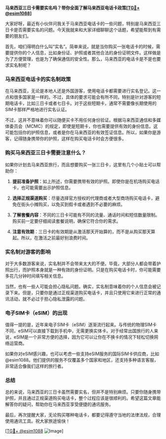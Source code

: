 **马来西亚三日卡需要实名吗？带你全面了解马来西亚电话卡政策[[TG💪+ @esim1088](https://t.me/s/esim1088)]**

大家好呀，最近有小伙伴问我关于马来西亚电话卡的一些问题，特别是马来西亚三日卡是否需要实名的问题。今天我就来和大家详细聊聊这个话题，希望能帮到有需要的朋友们。

首先，咱们得明白什么叫“实名”。简单来说，就是当你购买一张电话卡的时候，需要提供你的个人信息，比如身份证、护照或者其他合法的身份证明文件。这样做是为了方便管理，也是为了确保通信的安全性。那么，马来西亚的电话卡是不是也要求实名制呢？

### 马来西亚电话卡的实名制政策

在马来西亚，无论是本地人还是外国游客，使用电话卡都需要进行实名登记。这一点和很多国家是一样的。不过，具体的要求可能会有所不同，特别是针对游客的短期电话卡，比如三日卡或者七日卡。对于这些短期卡，通常不需要像长期使用的SIM卡那样严格地进行实名认证。

不过，这并不意味着你可以随便买卡不用任何身份验证。根据马来西亚通信和多媒体委员会（MCMC）的规定，即使是短期卡，你也需要提供有效的身份信息。这可能包括你的护照信息，或者是你在马来西亚的有效签证信息。所以，如果你是游客，记得随身携带你的护照，这样在购买电话卡时会方便很多。

### 购买马来西亚三日卡需要注意什么？

如果你计划去马来西亚旅行，而且想要购买一张三日卡，这里有几个小贴士可以帮助你：

1. **提前准备护照**：如上所述，你需要携带有效的护照。即使你是在机场购买电话卡，也可能需要出示护照信息。
   
2. **选择正规渠道购买**：尽量选择官方授权的代理商或者大型商场购买电话卡，避免在街头小摊购买，以免买到假卡或者遇到不必要的麻烦。

3. **了解套餐内容**：不同的三日卡可能有不同的流量、通话时间和短信数量限制。购买前一定要仔细阅读套餐说明，确保它符合你的需求。

4. **注意有效期**：三日卡的有效期是从激活那天开始算的，而不是从购买那天算起。所以，在激活之前最好别浪费时间。

### 实名制对游客的影响

对于大多数游客来说，实名制并不会带来太大的不便。毕竟，大部分人都会带着护照出行，而护照本身就是一种有效的身份证明。只是在购买电话卡时，你可能需要多花几分钟时间填写相关信息。

当然，也有一些人可能会担心隐私问题。确实，实名制意味着你的个人信息会被记录下来。但是，只要你是通过正规渠道购买电话卡，并且只使用它来进行正常的通讯活动，就不必过于担心隐私泄露的问题。

### 电子SIM卡（eSIM）的出现

值得一提的是，近年来电子SIM卡（eSIM）逐渐流行起来。与传统的物理SIM卡不同，eSIM可以直接下载到手机中，无需更换实体卡。对于经常出国旅行的人来说，eSIM是一个非常方便的选择，因为它可以让你在不换卡的情况下轻松切换网络运营商。

如果你对eSIM感兴趣，也可以考虑一些支持eSIM服务的国际SIM卡供应商，比如@esim1088。他们提供的服务不仅覆盖多个国家和地区，还支持多种语言客服，非常适合像我们这样的旅行者。

### 总结

总的来说，马来西亚的三日卡虽然需要实名，但并不是特别麻烦。只要你随身携带护照，并且通过正规渠道购买电话卡，整个过程应该是很顺利的。希望这篇文章能解答你的疑问，帮助你在马来西亚享受便捷的通讯服务。

最后，再次提醒大家，无论购买哪种电话卡，都要记得遵守当地的法律法规，合理使用通讯工具。祝大家旅途愉快！

[[TG💪+ @esim1088](https://t.me/s/esim1088) ![Image](https://i.postimg.cc/4NQfJmqS/Snipaste-2025-05-13-00-14-12.png)]